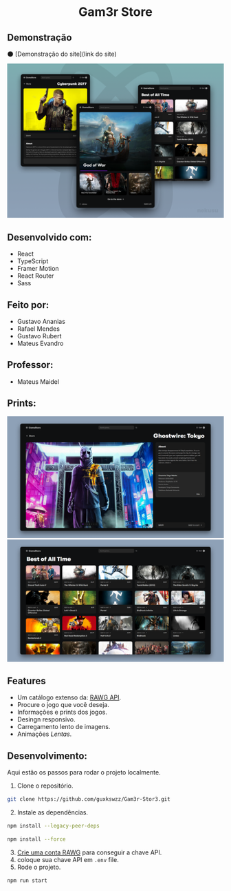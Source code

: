 <h1 align="center">Gam3r Store</h1>

## Demonstração

🌑 [Demonstração do site](link do site)

![](/assets/presentation.png)

## Desenvolvido com:

- React
- TypeScript
- Framer Motion
- React Router
- Sass

## Feito por:
- Gustavo Ananias
- Rafael Mendes
- Gustavo Rubert
- Mateus Evandro

## Professor:
- Mateus Maidel

## Prints:
![](/assets/screenshot-1.png)
![](/assets/screenshot-2.png)

  
## Features

- Um catálogo extenso da: [RAWG API](https://rawg.io/apidocs).
- Procure o jogo que você deseja.
- Informações e prints dos jogos.
- Desingn responsivo.
- Carregamento lento de imagens.
- Animações _Lentas_.

## Desenvolvimento:

Aqui estão os passos para rodar o projeto localmente.

1. Clone o repositório.

```sh
git clone https://github.com/guxkswzz/Gam3r-Stor3.git
```

2. Instale as dependências.

```sh
npm install --legacy-peer-deps
```
```sh
npm install --force
```


3. [Crie uma conta RAWG](https://rawg.io/apidocs) para conseguir a chave API.
4. coloque sua chave API em `.env` file.
5. Rode o projeto.

```sh
npm run start
```
